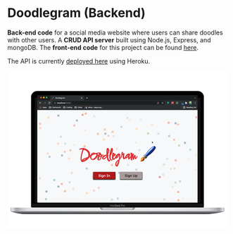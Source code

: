 # Doodlegram (Backend)

**Back-end code** for a social media website where users can share doodles with other users. A **CRUD API server** built using Node.js, Express, and mongoDB. The **front-end code** for this project can be found [here](https://github.com/JY2452/doodlegram-FE).

The API is currently [deployed here](https://pak-doodlegram.herokuapp.com/) using Heroku.

![](static/demo.gif)